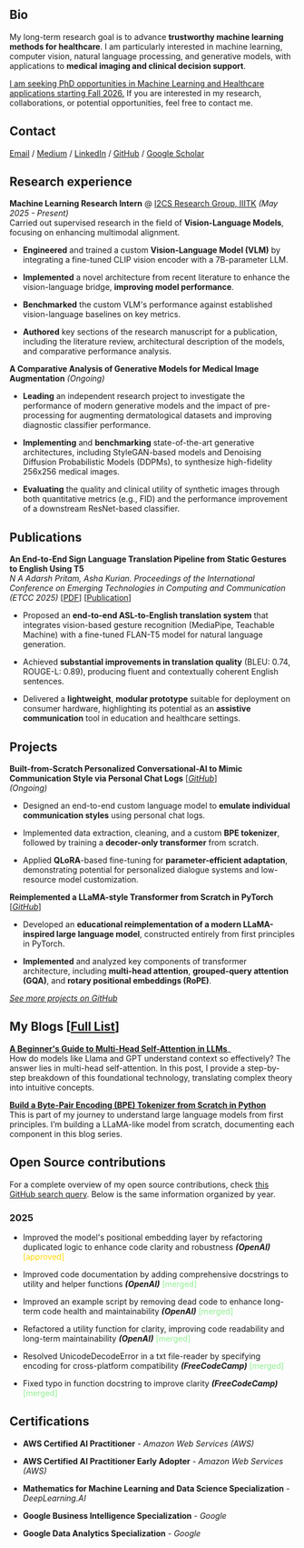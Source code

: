 ## Bio

My long-term research goal is to advance **trustworthy machine learning methods for healthcare**. I am particularly interested in machine learning, computer vision, natural language processing, and generative models, with applications to **medical imaging and clinical decision support**.

[I am seeking PhD opportunities in Machine Learning and Healthcare applications starting Fall 2026.]() If you are interested in my research, collaborations, or potential opportunities, feel free to contact me. 


## Contact

[Email](mailto:nadarsh337@gmail.com) / [Medium](https://medium.com/@adarsh-ai) / [LinkedIn](https://www.linkedin.com/in/adarshn-256455279/) / [GitHub](https://github.com/adarsh-crafts)  / [Google Scholar](https://scholar.google.com/citations?user=Sm8_hWgAAAAJ&hl=en)


## Research experience

**Machine Learning Research Intern** @ [ I2CS Research Group, IIITK](https://i2cs.iiitkottayam.ac.in/) _(May 2025 - Present)_    
Carried out supervised research in the field of **Vision-Language Models**, focusing on enhancing multimodal alignment.

- **Engineered** and trained a custom **Vision-Language Model (VLM)** by integrating a fine-tuned CLIP vision encoder with a 7B-parameter LLM.  

- **Implemented** a novel architecture from recent literature to enhance the vision-language bridge, **improving model performance**.  

- **Benchmarked** the custom VLM's performance against established vision-language baselines on key metrics. 

- **Authored** key sections of the research manuscript for a publication, including the literature review, architectural description of the models, and comparative performance analysis.

**A Comparative Analysis of Generative Models for Medical Image Augmentation** _(Ongoing)_

- **Leading** an independent research project to investigate the performance of modern generative models and the impact of pre-processing for augmenting dermatological datasets and improving diagnostic classifier performance.

- **Implementing** and **benchmarking** state-of-the-art generative architectures, including StyleGAN-based models and Denoising Diffusion Probabilistic Models (DDPMs), to synthesize high-fidelity 256x256 medical images.

- **Evaluating** the quality and clinical utility of synthetic images through both quantitative metrics (e.g., FID) and the performance improvement of a downstream ResNet-based classifier.


## Publications

**An End-to-End Sign Language Translation Pipeline from Static Gestures to English Using T5**  
_N A Adarsh Pritam, Asha Kurian. Proceedings of the International Conference on Emerging Technologies in Computing and Communication (ETCC 2025)_ [[PDF](https://ieeexplore.ieee.org/stamp/stamp.jsp?tp=&arnumber=11108641)] [[Publication](https://ieeexplore.ieee.org/document/11108641)]

- Proposed an **end-to-end ASL-to-English translation system** that integrates vision-based gesture recognition (MediaPipe, Teachable Machine) with a fine-tuned FLAN-T5 model for natural language generation.

- Achieved **substantial improvements in translation quality** (BLEU: 0.74, ROUGE-L: 0.89), producing fluent and contextually coherent English sentences.

- Delivered a **lightweight**, **modular prototype** suitable for deployment on consumer hardware, highlighting its potential as an **assistive communication** tool in education and healthcare settings. 


## Projects

**Built-from-Scratch Personalized Conversational-AI to Mimic Communication Style via Personal Chat Logs** [_[GitHub](https://github.com/adarsh-crafts/personalized-conversational-ai)_]  
_(Ongoing)_  

- Designed an end-to-end custom language model to **emulate individual communication styles** using personal chat logs.

- Implemented data extraction, cleaning, and a custom **BPE tokenizer**, followed by training a **decoder-only transformer** from scratch.

- Applied **QLoRA**-based fine-tuning for **parameter-efficient adaptation**, demonstrating potential for personalized dialogue systems and low-resource model customization.  

**Reimplemented a LLaMA-style Transformer from Scratch in PyTorch** 
[_[GitHub](https://github.com/adarsh-crafts/llama-llm-from-scratch)_]

- Developed an **educational reimplementation of a modern LLaMA-inspired large language model**, constructed entirely from first principles in PyTorch.

- **Implemented** and analyzed key components of transformer architecture, including **multi-head attention**, **grouped-query attention (GQA)**, and **rotary positional embeddings (RoPE)**.

_[See more projects on GitHub](https://github.com/adarsh-crafts)_


## My Blogs [[Full List](https://medium.com/@adarsh-ai)]

[**A Beginner's Guide to Multi-Head Self-Attention in LLMs**](https://medium.com/@adarsh-ai/a-beginners-guide-to-multi-head-self-attention-in-llms-1a4ea8be6fb2)_  
How do models like Llama and GPT understand context so effectively? The answer lies in multi-head self-attention. In this post, I provide a step-by-step breakdown of this foundational technology, translating complex theory into intuitive concepts.  

[**Build a Byte-Pair Encoding (BPE) Tokenizer from Scratch in Python**](https://medium.com/@adarsh-ai/build-a-byte-pair-encoding-bpe-tokenizer-from-scratch-in-python-0dc32c6410f7)  
This is part of my journey to understand large language models from first principles. I’m building a LLaMA-like model from scratch, documenting each component in this blog series.


## Open Source contributions

For a complete overview of my open source contributions, check [this GitHub search query](https://github.com/search?q=is%3Apr+author%3Aadarsh-crafts+is%3Apublic&type=pullrequests). Below is the same information organized by year.

### 2025

- Improved the model's positional embedding layer by refactoring duplicated logic to enhance code clarity and robustness _**(OpenAI)**_ <span style="color:gold">[approved]</span>  

- Improved code documentation by adding comprehensive docstrings to utility and helper functions _**(OpenAI)**_ <span style="color:#90EE90">[merged]</span>  

- Improved an example script by removing dead code to enhance long-term code health and maintainability _**(OpenAI)**_ <span style="color:#90EE90">[merged]</span>  

- Refactored a utility function for clarity, improving code readability and long-term maintainability _**(OpenAI)**_ <span style="color:#90EE90">[merged]</span>  

- Resolved UnicodeDecodeError in a txt file-reader by specifying encoding for cross-platform compatibility _**(FreeCodeCamp)**_ <span style="color:#90EE90">[merged]</span>  

- Fixed typo in function docstring to improve clarity _**(FreeCodeCamp)**_ <span style="color:#90EE90">[merged]</span>


## Certifications

- **AWS Certified AI Practitioner** - _Amazon Web Services (AWS)_

- **AWS Certified AI Practitioner Early Adopter** - _Amazon Web Services (AWS)_

- **Mathematics for Machine Learning and Data Science Specialization** - _DeepLearning.AI_

- **Google Business Intelligence Specialization** - _Google_

- **Google Data Analytics Specialization** - _Google_
